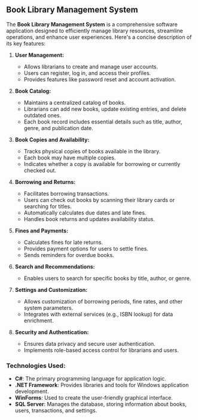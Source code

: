 ## Book Library Management System 

The **Book Library Management System** is a comprehensive software application designed to efficiently manage library resources, streamline operations, and enhance user experiences. Here's a concise description of its key features:

1. **User Management:**
   - Allows librarians to create and manage user accounts.
   - Users can register, log in, and access their profiles.
   - Provides features like password reset and account activation.

2. **Book Catalog:**
   - Maintains a centralized catalog of books.
   - Librarians can add new books, update existing entries, and delete outdated ones.
   - Each book record includes essential details such as title, author, genre, and publication date.

3. **Book Copies and Availability:**
   - Tracks physical copies of books available in the library.
   - Each book may have multiple copies.
   - Indicates whether a copy is available for borrowing or currently checked out.

4. **Borrowing and Returns:**
   - Facilitates borrowing transactions.
   - Users can check out books by scanning their library cards or searching for titles.
   - Automatically calculates due dates and late fines.
   - Handles book returns and updates availability status.
     
5. **Fines and Payments:**
   - Calculates fines for late returns.
   - Provides payment options for users to settle fines.
   - Sends reminders for overdue books.

6. **Search and Recommendations:**
   - Enables users to search for specific books by title, author, or genre.

9. **Settings and Customization:**
   - Allows customization of borrowing periods, fine rates, and other system parameters.
   - Integrates with external services (e.g., ISBN lookup) for data enrichment.

10. **Security and Authentication:**
    - Ensures data privacy and secure user authentication.
    - Implements role-based access control for librarians and users.

### Technologies Used:
- **C#**: The primary programming language for application logic.
- **.NET Framework**: Provides libraries and tools for Windows application development.
- **WinForms**: Used to create the user-friendly graphical interface.
- **SQL Server**: Manages the database, storing information about books, users, transactions, and settings.
